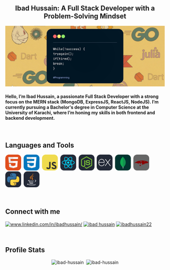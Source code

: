 <h2 align="center">Ibad Hussain: A Full Stack Developer with a Problem-Solving Mindset</h2>

![Banner](./assets/banner.png)

<h4>Hello, I’m Ibad Hussain, a passionate Full Stack Developer with a strong focus on the MERN stack (MongoDB, ExpressJS, ReactJS, NodeJS). I’m currently pursuing a Bachelor's degree in Computer Science at the University of Karachi, where I’m honing my skills in both frontend and backend development.</h4>

<br>

## Languages and Tools
<p align="left">
    <img src="./assets/html.png" width="50px" />&nbsp;
    <img src="./assets/css.png" width="50px" />&nbsp;
    <img src="./assets/javascript.png" width="50px" />&nbsp;
    <img src="./assets/reactjs.png" width="50px" />&nbsp;
    <img src="./assets/nodejs.png" width="50px" />&nbsp;
    <img src="./assets/expressjs.png" width="50px" />&nbsp;
    <img src="./assets/mongodb.png" width="50px" />&nbsp;
    <img src="./assets/mongoose.png" width="50px" />&nbsp;
    <img src="./assets/python.png" width="50px" />&nbsp;
    <img src="./assets/java.png" width="50px" />
</p>

<br>

## Connect with me
<p align="left">
    <a href="https://linkedin.com/in/ibadhussain/" target="blank"><img align="center" src="https://raw.githubusercontent.com/rahuldkjain/github-profile-readme-generator/master/src/images/icons/Social/linked-in-alt.svg" alt="www.linkedin.com/in/ibadhussain/" height="30" width="40" /></a>
    <a href="https://www.facebook.com/share/161mizmCH4/?mibextid=qi2Omg" target="blank"><img align="center" src="https://raw.githubusercontent.com/rahuldkjain/github-profile-readme-generator/master/src/images/icons/Social/facebook.svg" alt="ibad hussain" height="30" width="40" /></a>
    <a href="https://instagram.com/ibadhussain22" target="blank"><img align="center" src="https://raw.githubusercontent.com/rahuldkjain/github-profile-readme-generator/master/src/images/icons/Social/instagram.svg" alt="ibadhussain22" height="30" width="40" /></a>
</p>

<br>

## Profile Stats
<div align="center">
    <img src="https://github-readme-streak-stats.herokuapp.com?user=ibad-hussain&theme=dark&hide_border=true" alt="ibad-hussain" />&nbsp;
    <img src="https://github-readme-stats.vercel.app/api/top-langs?username=ibad-hussain&show_icons=true&locale=en&layout=compact&theme=dark" alt="ibad-hussain" />
</div>